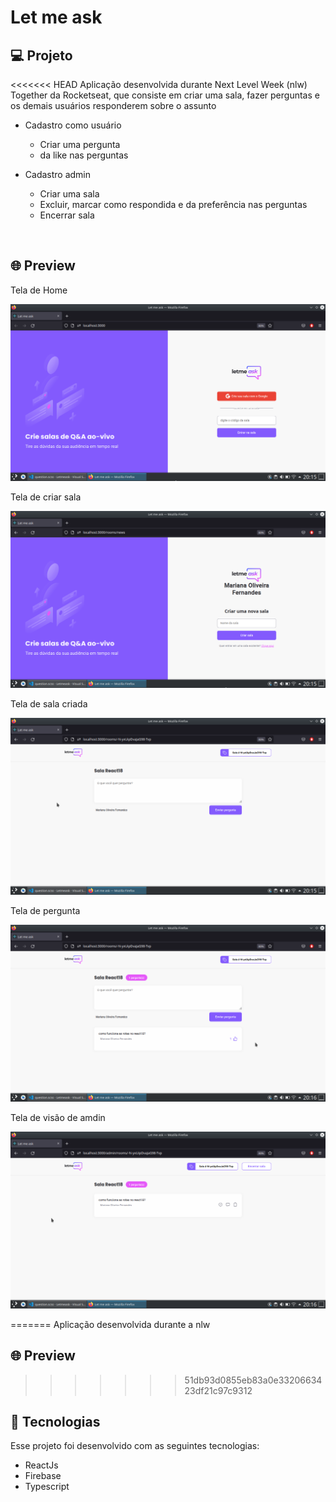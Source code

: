 # Let me ask

## 💻 Projeto

<<<<<<< HEAD
Aplicação desenvolvida durante Next Level Week (nlw) Together da Rocketseat, que consiste em criar uma sala, fazer perguntas e os demais usuários responderem sobre o assunto 

- Cadastro como usuário
  - Criar uma pergunta
  - da like nas perguntas

- Cadastro admin
  - Criar uma sala
  - Excluir, marcar como respondida e da preferência nas perguntas
  - Encerrar sala

<br />

## 🌐 Preview
<div> 
    <p>Tela de Home </p>
    <img src="./imagens/home.png">
</div>
<div> 
    <p>Tela de criar sala </p>
    <img src="./imagens/criar-sala.png">
</div>

<div> 
    <p>Tela de sala criada </p>
    <img src="./imagens/sala-criada.png">
</div>

<div> 
    <p>Tela de pergunta </p>
    <img src="./imagens/pergunta.png">
</div>

<div> 
    <p>Tela de visão de amdin </p>
    <img src="./imagens/visao-admin.png">
</div>


=======
Aplicação desenvolvida durante a nlw
<br />

## 🌐 Preview
>>>>>>> 51db93d0855eb83a0e3320663423df21c97c9312

## 🚀 Tecnologias

Esse projeto foi desenvolvido com as seguintes tecnologias:

- ReactJs
- Firebase
- Typescript
